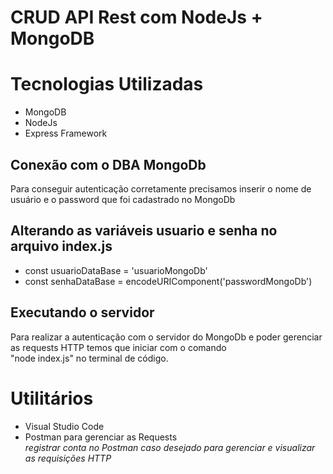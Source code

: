 <h1> CRUD API Rest com NodeJs + MongoDB </h1>

<h1> Tecnologias Utilizadas </h1>

<ul>

<li> MongoDB </li>
<li> NodeJs </li>
<li> Express Framework </li>

</ul>

<h2> Conexão com o DBA MongoDb </h2>

<p> Para conseguir autenticação corretamente precisamos inserir o nome de usuário e o password que foi cadastrado no MongoDb </p>

<h2> Alterando as variáveis usuario e senha no arquivo index.js </h2>

<ul>
  
  <li>const usuarioDataBase = 'usuarioMongoDb'</li>
  <li>const senhaDataBase = encodeURIComponent('passwordMongoDb')</li>
  
</ul>

<h2> Executando o servidor </h2>

<p> Para realizar a autenticação com o servidor do MongoDb e poder gerenciar as requests HTTP temos que iniciar com o comando<br>
"node index.js" no terminal de código.</p>

<h1> Utilitários </h1>

  <ul>
  
  <li> Visual Studio Code </li>
  <li> Postman para gerenciar as Requests<br>
    <em> registrar conta no Postman caso desejado para gerenciar e visualizar as requisições HTTP</em></li>
  
 </ul>


  




